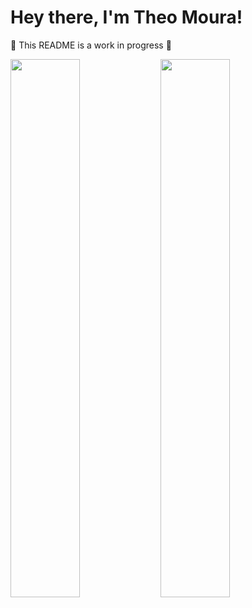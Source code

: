 # Hey there, I'm Theo Moura! 

🚧 This README is a work in progress 🚧

<img align="left" width="47%" src="https://github-readme-stats.vercel.app/api?username=theomilll&show_icons=true&theme=transparent" />

<img align="left" width="47%" src="https://github-readme-stats.vercel.app/api/top-langs/?username=theomilll&layout=compact&theme=transparent" />
